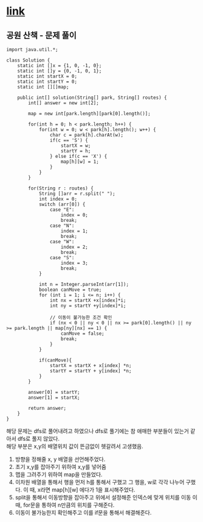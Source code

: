 # [link](https://school.programmers.co.kr/learn/courses/30/lessons/172928)

## 공원 산책 - 문제 풀이

```
import java.util.*;

class Solution {
    static int []x = {1, 0, -1, 0};
    static int []y = {0, -1, 0, 1};
    static int startX = 0;
    static int startY = 0;
    static int [][]map;
    
    public int[] solution(String[] park, String[] routes) {
        int[] answer = new int[2];
        
        map = new int[park.length][park[0].length()];
        
        for(int h = 0; h < park.length; h++) {
            for(int w = 0; w < park[h].length(); w++) {
                char c = park[h].charAt(w);
                if(c == 'S') {
                    startX = w;
                    startY = h;
                } else if(c == 'X') {
                    map[h][w] = 1;    
                }
            }
        }
        
        for(String r : routes) {
            String []arr = r.split(" ");
            int index = 0;
            switch (arr[0]) {
                case "E": 
                    index = 0;
                    break;
                case "N":
                    index = 1;
                    break;
                case "W":
                    index = 2;
                    break;
                case "S":
                    index = 3;
                    break;
            }
            
            int n = Integer.parseInt(arr[1]);
            boolean canMove = true;
            for (int i = 1; i <= n; i++) {
                int nx = startX +x[index]*i;
                int ny = startY +y[index]*i;

                // 이동이 불가능한 조건 확인
                if (nx < 0 || ny < 0 || nx >= park[0].length() || ny >= park.length || map[ny][nx] == 1) {
                    canMove = false;
                    break;
                }
            }
            
            if(canMove){
                startX = startX + x[index] *n;
                startY = startY + y[index] *n;
            }
        }
        
        answer[0] = startY;
        answer[1] = startX;
        
        return answer;
    }
}
```
해당 문제는 dfs로 풀어내려고 하였으나 dfs로 풀기에는 참 애매한 부분들이 있는거 같아서 dfs로 풀지 않았다. <br/>
해당 부분은 x,y의 배열위치 값이 뜬금없이 헷갈려서 고생했음. 
1. 방향을 정해줄 x, y 배열을 선언해주었다.
2. 초기 x,y를 잡아주기 위하여 x,y를 넣어줌
3. 맵을 그려주기 위하여 map을 만들었다. 
4. 이차원 배열을 통해서 행을 먼저 h를 통해서 구했고 그 행을, w로 각각 나누어 구했다. 이 때, x라면 map[h][w] 에다가 1을 표시해주었다.
5. split을 통해서 이동방향을 잡아주고 위에서 설정해준 인덱스에 맞게 위치를 이동 이때, for문을 통하여 n만큼의 위치를 구해준다. 
6. 이동이 불가능한지 확인해주고 이를 if문을 통해서 해결해준다.